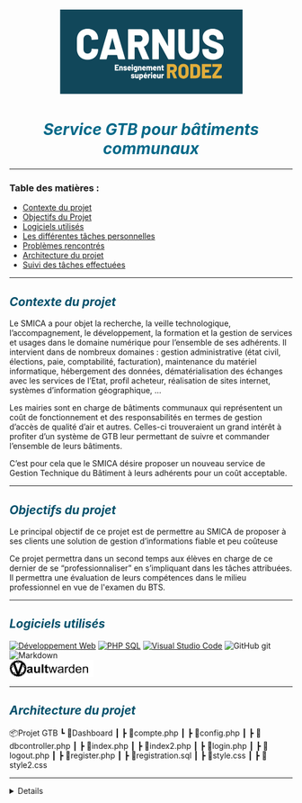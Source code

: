 #  <cite><div align="center"><img src="logo_carnus.png" width="325" height="150">
#  <cite><div align="center"><font color="(0,68,88)">Service GTB pour bâtiments communaux</font></div></cite>

---
### Table des matières :

* <a href="#CONT"> Contexte du projet</a>
* <a href="#OBJ">Objectifs du Projet</a>
* <a href="#LOGI"> Logiciels utilisés</a>
* <a href="#TAC">Les différentes tâches personnelles</a>
* <a href="#PRB"> Problèmes rencontrés</a>
* <a href="#ARC"> Architecture du projet</a>
* <a href="#SUI"> Suivi des tâches effectuées</a>
---

<a id="CONT"></a>
## <cite><font color="#00506b"> Contexte du projet</font></cite>

Le SMICA a pour objet la recherche, la veille technologique, l’accompagnement, le développement, la formation et la gestion de services et usages dans le domaine numérique pour l’ensemble de ses adhérents. Il intervient dans de nombreux domaines : gestion administrative (état civil, élections, paie, comptabilité, facturation), maintenance du matériel informatique, hébergement des données, dématérialisation des échanges avec les services de l’Etat, profil acheteur, réalisation de sites internet, systèmes d’information géographique, …

Les mairies sont en charge de bâtiments communaux qui représentent un coût de fonctionnement et des responsabilités en termes de gestion d’accès de qualité d’air et autres. Celles-ci trouveraient un grand intérêt à profiter d’un système de GTB leur permettant de suivre et commander l’ensemble de leurs bâtiments.

C’est pour cela que le SMICA désire proposer un nouveau service de Gestion Technique du Bâtiment à leurs adhérents pour un coût acceptable.

---
<a id="OBJ"></a>
## <cite><font color="#00506b"> Objectifs du projet</font></cite>

Le principal objectif de ce projet est de permettre au SMICA de proposer à ses clients une solution de gestion d’informations fiable et peu coûteuse

Ce projet permettra dans un second temps aux élèves en charge de ce dernier de se “professionnaliser” en s’impliquant dans les tâches attribuées. Il permettra une évaluation de leurs compétences dans le milieu professionnel en vue de l'examen du BTS. 

---
<a id="LOGI"></a>
## <cite><font color="00506b"> Logiciels utilisés</font></cite>

[![Développement Web](https://img.shields.io/badge/HTML-CSS-yellow)](https://www.w3.org/) [![PHP SQL](https://img.shields.io/badge/PHP-MySQL-8A2BE2)](https://www.php.net/) [![Visual Studio Code](https://img.shields.io/badge/Visual%20Studio%20Code-2a52be)](https://www.carnus.fr/) ![GitHub git](https://img.shields.io/badge/GitHub-git-fd5800) ![Markdown](https://img.shields.io/badge/M%20⬇-191970) <br><img src="vaultwarden.png" width="150" height="30"> 

---
<a id="ARC"></a>
## <cite><font color="00506b"> Architecture du projet</font></cite>

📦Projet GTB
┗ 📂Dashboard
┃ ┣ 📜compte.php
┃ ┣ 📜config.php
┃ ┣ 📜dbcontroller.php
┃ ┣ 📜index.php
┃ ┣ 📜index2.php
┃ ┣ 📜login.php
┃ ┣ 📜logout.php
┃ ┣ 📜register.php
┃ ┣ 📜registration.sql
┃ ┣ 📜style.css
┃ ┣ 📜style2.css

--- 
<details>

[:arrow_up:](#top)